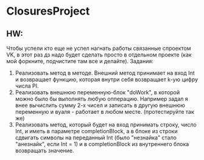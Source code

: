 # ClosuresProject

## HW:
Чтобы успели кто еще не успел нагнать работы связанные спроектом VK, в этот раз дз надо будет сделать просто в отдельном проекте (как мой форкните, подчистите там все и делайте).
Задания:
1) Реализовать метод в методе. Внешний метод принимает на вход Int и возвращает функцию, которая внутри себя возвращает k-ую цифру числа PI.
2) Реализовать внешнюю переменную-блок "doWork", в которой можно было бы выполнять любую опперацию. Например задал я внее вычислить сумму 2-х чисел и записать в другую внешнюю переменную и вуаля - работает в любом месте. (протестируйте так же)
3) Реализовать метод, который будет на вход принимать строку, число Int, и иметь в параметре completionBlock, а в блоке из строки сдвигать символы на переданный Int (было "незнайка" стало "анезнайк", если Int = 1) и в completionBlock из внутреннего блока возвращать значение.
